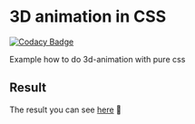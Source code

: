 # 3D animation in CSS

[![Codacy Badge](https://api.codacy.com/project/badge/Grade/0b9e66bff4f742edaac0dec478c98b7b)](https://www.codacy.com/manual/mezgoodle/3D-animation?utm_source=github.com&amp;utm_medium=referral&amp;utm_content=mezgoodle/3D-animation&amp;utm_campaign=Badge_Grade)

Example how to do 3d-animation with pure css

## Result

The result you can see [here](https://mezgoodle.github.io/3D-animation/) :rocket:
